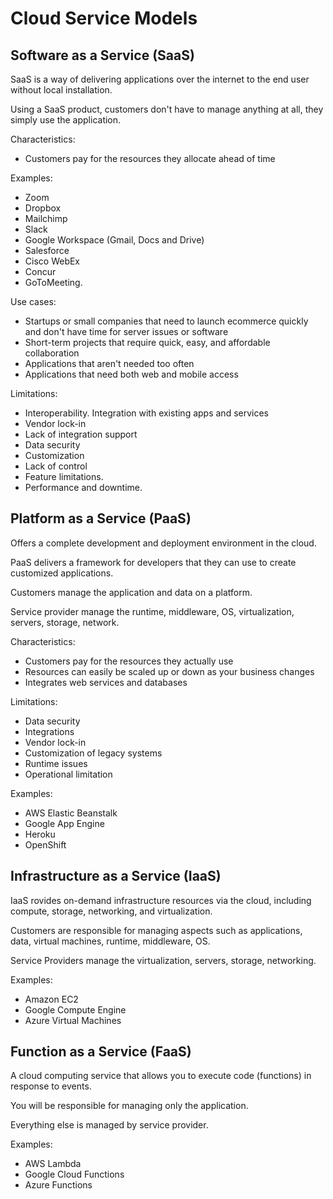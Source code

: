 # Cloud Service Models

## Software as a Service (SaaS)

SaaS is a way of delivering applications over the internet to the end user without local installation.

Using a SaaS product, customers don't have to manage anything at all, they simply use the application.

Characteristics:
- Customers pay for the resources they allocate ahead of time

Examples:
- Zoom
- Dropbox
- Mailchimp
- Slack
- Google Workspace (Gmail, Docs and Drive)
- Salesforce
- Cisco WebEx
- Concur
- GoToMeeting.

Use cases:
- Startups or small companies that need to launch ecommerce quickly and don't have time for server issues or software
- Short-term projects that require quick, easy, and affordable collaboration
- Applications that aren't needed too often
- Applications that need both web and mobile access


Limitations:
- Interoperability. Integration with existing apps and services
- Vendor lock-in
- Lack of integration support
- Data security
- Customization
- Lack of control
- Feature limitations.
- Performance and downtime.


## Platform as a Service (PaaS)

Offers a complete development and deployment environment in the cloud.

PaaS delivers a framework for developers that they can use to create customized applications.

Customers manage the application and data on a platform.

Service provider manage the runtime, middleware, OS, virtualization, servers, storage, network.

Characteristics:
- Customers pay for the resources they actually use
- Resources can easily be scaled up or down as your business changes
- Integrates web services and databases

Limitations:
- Data security
- Integrations
- Vendor lock-in
- Customization of legacy systems
- Runtime issues
- Operational limitation

Examples:
- AWS Elastic Beanstalk
- Google App Engine
- Heroku
- OpenShift


## Infrastructure as a Service (IaaS)

IaaS rovides on-demand infrastructure resources via the cloud, including compute, storage, networking, and virtualization.

Customers are responsible for managing aspects such as applications, data, virtual machines, runtime, middleware, OS.

Service Providers manage the virtualization, servers, storage, networking.

Examples:
- Amazon EC2
- Google Compute Engine
- Azure Virtual Machines


## Function as a Service (FaaS)

A cloud computing service that allows you to execute code (functions) in response to events.

You will be responsible for managing only the application.

Everything else is managed by service provider.

Examples:
- AWS Lambda
- Google Cloud Functions
- Azure Functions